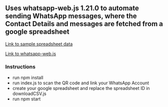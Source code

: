 
## Uses whatsapp-web.js 1.21.0 to automate sending WhatsApp messages, where the Contact Details and messages are fetched from a google spreadsheet ##

<a href="https://docs.google.com/spreadsheets/d/1i_L4o8yJKnTEPxSA-DIh2auzdPJhP_otg-qZpzshV8s/edit#gid=0">Link to sample spreadsheet data</a>

<a href="https://github.com/pedroslopez/whatsapp-web.js">Link to whatsapp-web.js</a>
### Instructions ###
-  run npm install
-  run index.js to scan the QR code and link your WhatsApp Account
-  create your google spreadsheet and replace the spreadsheet ID in downloadCSV.js
-  run npm start

